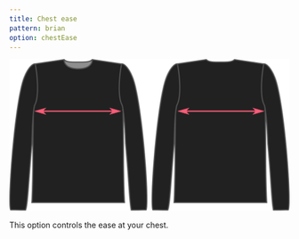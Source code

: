 ```yaml
---
title: Chest ease
pattern: brian
option: chestEase
---
```


![The chest ease factor on Brian](./chestease.svg)

This option controls the ease at your chest.